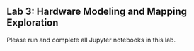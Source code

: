 ## Lab 3: Hardware Modeling and Mapping Exploration

Please run and complete all Jupyter notebooks in this lab.

